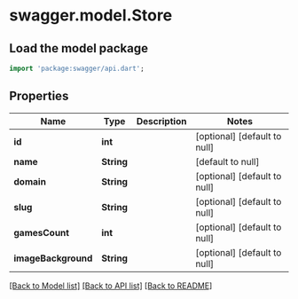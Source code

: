 # swagger.model.Store

## Load the model package
```dart
import 'package:swagger/api.dart';
```

## Properties
Name | Type | Description | Notes
------------ | ------------- | ------------- | -------------
**id** | **int** |  | [optional] [default to null]
**name** | **String** |  | [default to null]
**domain** | **String** |  | [optional] [default to null]
**slug** | **String** |  | [optional] [default to null]
**gamesCount** | **int** |  | [optional] [default to null]
**imageBackground** | **String** |  | [optional] [default to null]

[[Back to Model list]](../README.md#documentation-for-models) [[Back to API list]](../README.md#documentation-for-api-endpoints) [[Back to README]](../README.md)


